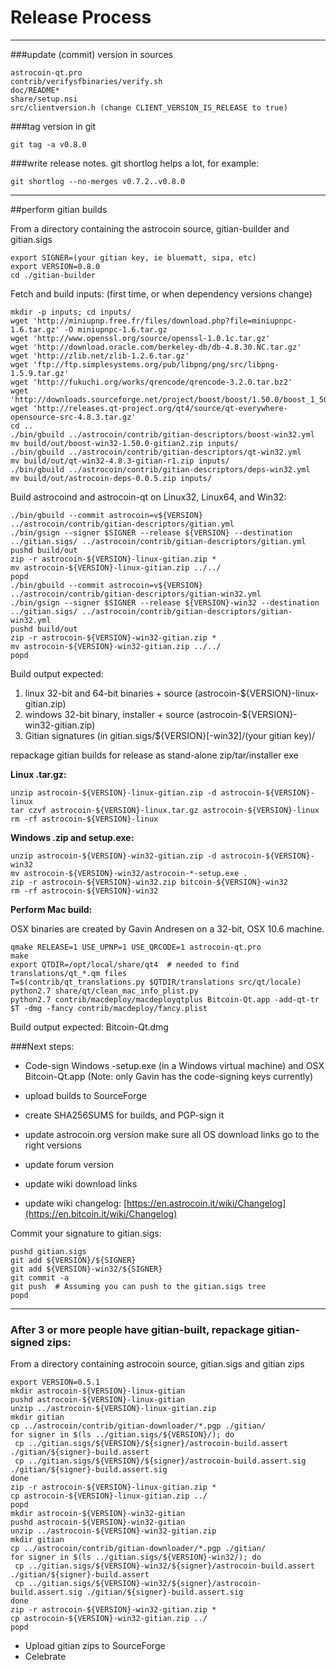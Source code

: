 Release Process
====================

* * *

###update (commit) version in sources


	astrocoin-qt.pro
	contrib/verifysfbinaries/verify.sh
	doc/README*
	share/setup.nsi
	src/clientversion.h (change CLIENT_VERSION_IS_RELEASE to true)

###tag version in git

	git tag -a v0.8.0

###write release notes. git shortlog helps a lot, for example:

	git shortlog --no-merges v0.7.2..v0.8.0

* * *

##perform gitian builds

 From a directory containing the astrocoin source, gitian-builder and gitian.sigs
  
	export SIGNER=(your gitian key, ie bluematt, sipa, etc)
	export VERSION=0.8.0
	cd ./gitian-builder

 Fetch and build inputs: (first time, or when dependency versions change)

	mkdir -p inputs; cd inputs/
	wget 'http://miniupnp.free.fr/files/download.php?file=miniupnpc-1.6.tar.gz' -O miniupnpc-1.6.tar.gz
	wget 'http://www.openssl.org/source/openssl-1.0.1c.tar.gz'
	wget 'http://download.oracle.com/berkeley-db/db-4.8.30.NC.tar.gz'
	wget 'http://zlib.net/zlib-1.2.6.tar.gz'
	wget 'ftp://ftp.simplesystems.org/pub/libpng/png/src/libpng-1.5.9.tar.gz'
	wget 'http://fukuchi.org/works/qrencode/qrencode-3.2.0.tar.bz2'
	wget 'http://downloads.sourceforge.net/project/boost/boost/1.50.0/boost_1_50_0.tar.bz2'
	wget 'http://releases.qt-project.org/qt4/source/qt-everywhere-opensource-src-4.8.3.tar.gz'
	cd ..
	./bin/gbuild ../astrocoin/contrib/gitian-descriptors/boost-win32.yml
	mv build/out/boost-win32-1.50.0-gitian2.zip inputs/
	./bin/gbuild ../astrocoin/contrib/gitian-descriptors/qt-win32.yml
	mv build/out/qt-win32-4.8.3-gitian-r1.zip inputs/
	./bin/gbuild ../astrocoin/contrib/gitian-descriptors/deps-win32.yml
	mv build/out/astrocoin-deps-0.0.5.zip inputs/

 Build astrocoind and astrocoin-qt on Linux32, Linux64, and Win32:
  
	./bin/gbuild --commit astrocoin=v${VERSION} ../astrocoin/contrib/gitian-descriptors/gitian.yml
	./bin/gsign --signer $SIGNER --release ${VERSION} --destination ../gitian.sigs/ ../astrocoin/contrib/gitian-descriptors/gitian.yml
	pushd build/out
	zip -r astrocoin-${VERSION}-linux-gitian.zip *
	mv astrocoin-${VERSION}-linux-gitian.zip ../../
	popd
	./bin/gbuild --commit astrocoin=v${VERSION} ../astrocoin/contrib/gitian-descriptors/gitian-win32.yml
	./bin/gsign --signer $SIGNER --release ${VERSION}-win32 --destination ../gitian.sigs/ ../astrocoin/contrib/gitian-descriptors/gitian-win32.yml
	pushd build/out
	zip -r astrocoin-${VERSION}-win32-gitian.zip *
	mv astrocoin-${VERSION}-win32-gitian.zip ../../
	popd

  Build output expected:

  1. linux 32-bit and 64-bit binaries + source (astrocoin-${VERSION}-linux-gitian.zip)
  2. windows 32-bit binary, installer + source (astrocoin-${VERSION}-win32-gitian.zip)
  3. Gitian signatures (in gitian.sigs/${VERSION}[-win32]/(your gitian key)/

repackage gitian builds for release as stand-alone zip/tar/installer exe

**Linux .tar.gz:**

	unzip astrocoin-${VERSION}-linux-gitian.zip -d astrocoin-${VERSION}-linux
	tar czvf astrocoin-${VERSION}-linux.tar.gz astrocoin-${VERSION}-linux
	rm -rf astrocoin-${VERSION}-linux

**Windows .zip and setup.exe:**

	unzip astrocoin-${VERSION}-win32-gitian.zip -d astrocoin-${VERSION}-win32
	mv astrocoin-${VERSION}-win32/astrocoin-*-setup.exe .
	zip -r astrocoin-${VERSION}-win32.zip bitcoin-${VERSION}-win32
	rm -rf astrocoin-${VERSION}-win32

**Perform Mac build:**

  OSX binaries are created by Gavin Andresen on a 32-bit, OSX 10.6 machine.

	qmake RELEASE=1 USE_UPNP=1 USE_QRCODE=1 astrocoin-qt.pro
	make
	export QTDIR=/opt/local/share/qt4  # needed to find translations/qt_*.qm files
	T=$(contrib/qt_translations.py $QTDIR/translations src/qt/locale)
	python2.7 share/qt/clean_mac_info_plist.py
	python2.7 contrib/macdeploy/macdeployqtplus Bitcoin-Qt.app -add-qt-tr $T -dmg -fancy contrib/macdeploy/fancy.plist

 Build output expected: Bitcoin-Qt.dmg

###Next steps:

* Code-sign Windows -setup.exe (in a Windows virtual machine) and
  OSX Bitcoin-Qt.app (Note: only Gavin has the code-signing keys currently)

* upload builds to SourceForge

* create SHA256SUMS for builds, and PGP-sign it

* update astrocoin.org version
  make sure all OS download links go to the right versions

* update forum version

* update wiki download links

* update wiki changelog: [https://en.astrocoin.it/wiki/Changelog](https://en.bitcoin.it/wiki/Changelog)

Commit your signature to gitian.sigs:

	pushd gitian.sigs
	git add ${VERSION}/${SIGNER}
	git add ${VERSION}-win32/${SIGNER}
	git commit -a
	git push  # Assuming you can push to the gitian.sigs tree
	popd

-------------------------------------------------------------------------

### After 3 or more people have gitian-built, repackage gitian-signed zips:

From a directory containing astrocoin source, gitian.sigs and gitian zips

	export VERSION=0.5.1
	mkdir astrocoin-${VERSION}-linux-gitian
	pushd astrocoin-${VERSION}-linux-gitian
	unzip ../astrocoin-${VERSION}-linux-gitian.zip
	mkdir gitian
	cp ../astrocoin/contrib/gitian-downloader/*.pgp ./gitian/
	for signer in $(ls ../gitian.sigs/${VERSION}/); do
	 cp ../gitian.sigs/${VERSION}/${signer}/astrocoin-build.assert ./gitian/${signer}-build.assert
	 cp ../gitian.sigs/${VERSION}/${signer}/astrocoin-build.assert.sig ./gitian/${signer}-build.assert.sig
	done
	zip -r astrocoin-${VERSION}-linux-gitian.zip *
	cp astrocoin-${VERSION}-linux-gitian.zip ../
	popd
	mkdir astrocoin-${VERSION}-win32-gitian
	pushd astrocoin-${VERSION}-win32-gitian
	unzip ../astrocoin-${VERSION}-win32-gitian.zip
	mkdir gitian
	cp ../astrocoin/contrib/gitian-downloader/*.pgp ./gitian/
	for signer in $(ls ../gitian.sigs/${VERSION}-win32/); do
	 cp ../gitian.sigs/${VERSION}-win32/${signer}/astrocoin-build.assert ./gitian/${signer}-build.assert
	 cp ../gitian.sigs/${VERSION}-win32/${signer}/astrocoin-build.assert.sig ./gitian/${signer}-build.assert.sig
	done
	zip -r astrocoin-${VERSION}-win32-gitian.zip *
	cp astrocoin-${VERSION}-win32-gitian.zip ../
	popd

- Upload gitian zips to SourceForge
- Celebrate 
